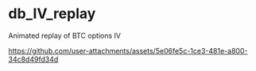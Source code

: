 # db_IV_replay

Animated replay of BTC options IV




https://github.com/user-attachments/assets/5e06fe5c-1ce3-481e-a800-34c8d49fd34d




